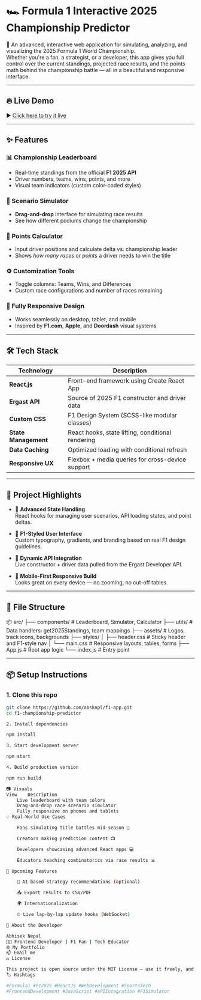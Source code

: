 # 🏎️ Formula 1 Interactive 2025 Championship Predictor

🚀 An advanced, interactive web application for simulating, analyzing, and visualizing the 2025 Formula 1 World Championship.  
Whether you're a fan, a strategist, or a developer, this app gives you full control over the current standings, projected race results, and the points math behind the championship battle — all in a beautiful and responsive interface.

---

## 🔥 Live Demo

▶️ [Click here to try it live](https:www.abisek.dev/f1-simulator)  

---

## ✨ Features

### 📊 Championship Leaderboard
- Real-time standings from the official **F1 2025 API**
- Driver numbers, teams, wins, points, and more
- Visual team indicators (custom color-coded styles)

### 🧩 Scenario Simulator
- **Drag-and-drop** interface for simulating race results
- See how different podiums change the championship

### 🧮 Points Calculator
- Input driver positions and calculate delta vs. championship leader
- Shows *how many races* or *points* a driver needs to win the title

### ⚙️ Customization Tools
- Toggle columns: Teams, Wins, and Differences
- Custom race configurations and number of races remaining

### 📱 Fully Responsive Design
- Works seamlessly on desktop, tablet, and mobile
- Inspired by **F1.com**, **Apple**, and **Doordash** visual systems

---

## 🛠️ Tech Stack

| Technology         | Description                                      |
|--------------------|--------------------------------------------------|
| **React.js**       | Front-end framework using Create React App       |
| **Ergast API**     | Source of 2025 F1 constructor and driver data    |
| **Custom CSS**     | F1 Design System (SCSS-like modular classes)     |
| **State Management**| React hooks, state lifting, conditional rendering |
| **Data Caching**   | Optimized loading with conditional refresh       |
| **Responsive UX**  | Flexbox + media queries for cross-device support |

---

## 🧠 Project Highlights

- 🧠 **Advanced State Handling**  
  React hooks for managing user scenarios, API loading states, and point deltas.

- 🎨 **F1-Styled User Interface**  
  Custom typography, gradients, and branding based on real F1 design guidelines.

- 📡 **Dynamic API Integration**  
  Live constructor + driver data pulled from the Ergast Developer API.

- 📱 **Mobile-First Responsive Build**  
  Looks great on every device — no zooming, no cut-off tables.

---

## 📁 File Structure

📦 src/
├── components/ # Leaderboard, Simulator, Calculator
├── utils/ # Data handlers: get2025Standings, team mappings
├── assets/ # Logos, track icons, backgrounds
├── styles/
│ ├── header.css # Sticky header and F1-style nav
│ └── main.css # Responsive layouts, tables, forms
├── App.js # Root app logic
└── index.js # Entry point


---

## 📦 Setup Instructions

### 1. Clone this repo
```bash
git clone https://github.com/absknpl/f1-app.git
cd f1-championship-predictor

2. Install dependencies

npm install

3. Start development server

npm start

4. Build production version

npm run build

📷 Visuals
View	Description
	Live leaderboard with team colors
	Drag-and-drop race scenario simulator
	Fully responsive on phones and tablets
💡 Real-World Use Cases

    Fans simulating title battles mid-season 🏁

    Creators making prediction content 📺

    Developers showcasing advanced React apps 💻

    Educators teaching combinatorics via race results 📊

🚧 Upcoming Features

    🧠 AI-based strategy recommendations (optional)

    📤 Export results to CSV/PDF

    🌍 Internationalization

    ⏱ Live lap-by-lap update hooks (WebSocket)

👤 About the Developer

Abhisek Nepal
🧑‍💻 Frontend Developer | F1 Fan | Tech Educator
🌐 My Portfolio
📫 Email me
⚖ License

This project is open source under the MIT License — use it freely, and feel free to contribute!
🏷 Hashtags

#Formula1 #F12025 #ReactJS #WebDevelopment #SportsTech 
#FrontendDevelopment #JavaScript #APIIntegration #F1Simulator
